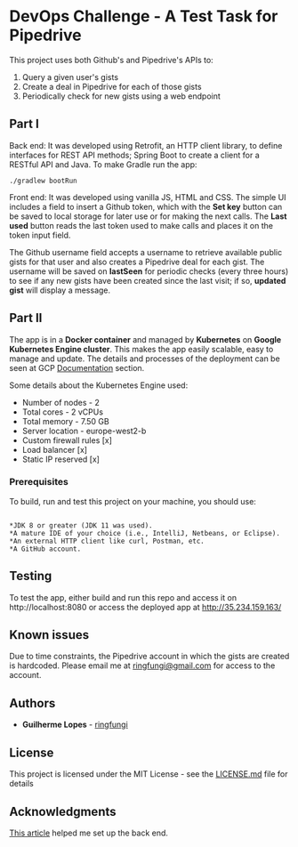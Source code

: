 # DevOps Challenge - A Test Task for Pipedrive

This project uses both Github's and Pipedrive's APIs to:
1. Query a given user's gists
2. Create a deal in Pipedrive for each of those gists
3. Periodically check for new gists using a web endpoint

## Part I
Back end:
It was developed using Retrofit, an HTTP client library, to define interfaces for REST API methods; Spring Boot to create a client for a RESTful API and Java.
To make Gradle run the app:
```
./gradlew bootRun
```

Front end:
It was developed using vanilla JS, HTML and CSS. The simple UI includes a field to insert a Github token, which with the **Set key** button can be saved to local storage for later use or for making the next calls. The **Last used** button reads the last token used to make calls and places it on the token input field.

The Github username field accepts a username to retrieve available public gists for that user and also creates a Pipedrive deal for each gist. The username will be saved on **lastSeen** for periodic checks (every three hours) to see if any new gists have been created since the last visit; if so, **updated gist** will display a message.

## Part II

The app is in a **Docker container** and managed by **Kubernetes** on **Google Kubernetes Engine cluster**. This makes the app easily scalable, easy to manage and update. The details and processes of the deployment can be seen at GCP [Documentation](https://cloud.google.com/kubernetes-engine/docs/tutorials/hello-app) section.

Some details about the Kubernetes Engine used:
* Number of nodes - 2
* Total cores - 2 vCPUs
* Total memory - 7.50 GB
* Server location - europe-west2-b
* Custom firewall rules [x]
* Load balancer	 [x]
* Static IP reserved [x]

### Prerequisites

To build, run and test this project on your machine, you should use:

```

*JDK 8 or greater (JDK 11 was used).
*A mature IDE of your choice (i.e., IntelliJ, Netbeans, or Eclipse).
*An external HTTP client like curl, Postman, etc.
*A GitHub account.

```

## Testing

To test the app, either build and run this repo and access it on http://localhost:8080 or access the deployed app at http://35.234.159.163/

## Known issues

Due to time constraints, the Pipedrive account in which the gists are created is hardcoded. Please email me at ringfungi@gmail.com for access to the account.

## Authors

* **Guilherme Lopes** - [ringfungi](https://github.com/ringfungi)

## License

This project is licensed under the MIT License - see the [LICENSE.md](LICENSE.md) file for details

## Acknowledgments

[This article](https://auth0.com/blog/developing-a-restful-client-with-retrofit-and-spring-boot/) helped me set up the back end.
